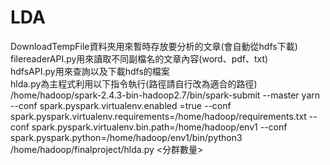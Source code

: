 # LDA
DownloadTempFile資料夾用來暫時存放要分析的文章(會自動從hdfs下載)
<br>
filereaderAPI.py用來讀取不同副檔名的文章內容(word、pdf、txt)
<br>
hdfsAPI.py用來查詢以及下載hdfs的檔案
<br>
hlda.py為主程式利用以下指令執行(路徑請自行改為適合的路徑)
<br>
/home/hadoop/spark-2.4.3-bin-hadoop2.7/bin/spark-submit --master yarn --conf spark.pyspark.virtualenv.enabled
=true --conf spark.pyspark.virtualenv.requirements=/home/hadoop/requirements.txt --conf spark.pyspark.virtualenv.bin.path=/home/hadoop/env1 --conf spark.pyspark.python=/home/hadoop/env1/bin/python3 /home/hadoop/finalproject/hlda.py <分群數量>
